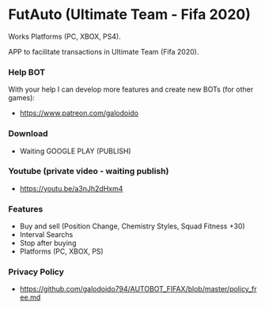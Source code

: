 # FutAuto (Ultimate Team - Fifa 2020)
Works Platforms (PC, XBOX, PS4).

APP to facilitate transactions in Ultimate Team (Fifa 2020).


### Help BOT
With your help I can develop more features and create new BOTs (for other games): 
* https://www.patreon.com/galodoido


### Download 
* Waiting GOOGLE PLAY (PUBLISH)


### Youtube (private video - waiting publish)
* https://youtu.be/a3nJh2dHxm4


### Features
* Buy and sell (Position Change, Chemistry Styles, Squad Fitness +30)   
* Interval Searchs
* Stop after buying
* Platforms (PC, XBOX, PS)

### Privacy Policy
* https://github.com/galodoido794/AUTOBOT_FIFAX/blob/master/policy_free.md

